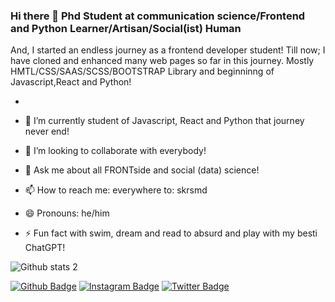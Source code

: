 ### Hi there 👋 Phd Student at communication science/Frontend and Python Learner/Artisan/Social(ist) Human
And, I started an endless journey as a frontend developer student! Till now;
I have cloned and enhanced many web pages so far in this journey. Mostly HMTL/CSS/SAAS/SCSS/BOOTSTRAP Library 
and beginninng of Javascript,React and Python!


- 

- 🌱 I’m currently student of Javascript, React and Python that journey never end!
- 👯 I’m looking to collaborate with everybody!
- 💬 Ask me about all FRONTside and social (data) science!
- 📫 How to reach me: everywhere to: skrsmd
- 😄 Pronouns: he/him
- ⚡ Fun fact with swim, dream and read to absurd and play with my besti ChatGPT!

![Github stats 2](https://github-readme-stats.vercel.app/api?username=sukrusmd&show_icons=true&theme=radical)

[![Github Badge](https://img.shields.io/badge/-Github-000?style=quare&labelColor=000&logo=Github&logoColor=white&link=link)](https://github.com/sukrusmd) 
[![Instagram Badge](https://img.shields.io/badge/-Instagram-C13584?style=flat-quare&labelColor=C13584&logo=instagram&logoColor=white&link=link)](https://ınstagram.com/sukrusmd) 
[![Twitter Badge](https://img.shields.io/badge/-Twitter-C13584?style=flat-quare&labelColor=C13584&logo=twitter&logoColor=white&link=link)](https://twitter.com/sukrusmd) 
